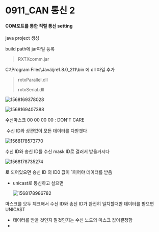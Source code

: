 # 0911_CAN 통신 2

#### COM포트를 통한 직렬 통신 setting

java project 생성

build path에 jar파일 등록

> RXTXcomm.jar

C:\Program Files\Java\jre1.8.0_211\bin 에 dll 파일 추가

> rxtxParallel.dll
>
> rxtxSerial.dll





![1568169378028](C:\Users\student\AppData\Roaming\Typora\typora-user-images\1568169378028.png)

![1568169407388](C:\Users\student\AppData\Roaming\Typora\typora-user-images\1568169407388.png)

수신마스크 00 00 00 00 : DON'T CARE

​						수신 ID와 상관없이 모든 데이터를 다받겟다

![1568178573770](C:\Users\student\AppData\Roaming\Typora\typora-user-images\1568178573770.png)

수신 ID와 송신 ID를 수신 mask ID로 걸러서 받을거시다

![1568178735274](C:\Users\student\AppData\Roaming\Typora\typora-user-images\1568178735274.png)

로 되어있으면 송신 ID 의 ID0 값이 1이어야 데이터를 받음

- unicast로 통신하고 싶으면

  ![1568178986782](C:\Users\student\AppData\Roaming\Typora\typora-user-images\1568178986782.png)

마스크를 모두 체크해서 수신 ID와 송신 ID가 완전히 일치할때만 데이터를 받으면 UNICAST

- 데이터를 받을 것인지 말것인지는 수신 노드의 마스크 값이결정함
- 